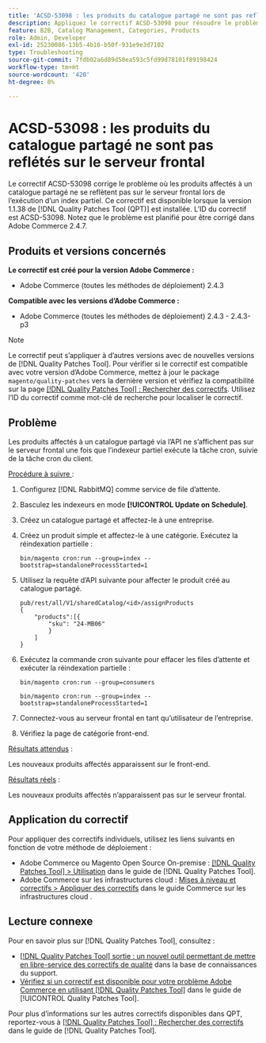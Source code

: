 ```yaml
---
title: 'ACSD-53098 : les produits du catalogue partagé ne sont pas reflétés sur le serveur frontal'
description: Appliquez le correctif ACSD-53098 pour résoudre le problème d’Adobe Commerce en raison duquel les produits affectés à un catalogue partagé ne sont pas reflétés sur le serveur frontal lors de l’exécution d’un index partiel.
feature: B2B, Catalog Management, Categories, Products
role: Admin, Developer
exl-id: 25230086-13b5-4b16-b50f-931e9e3d7102
type: Troubleshooting
source-git-commit: 7fdb02a6d89d50ea593c5fd99d78101f89198424
workflow-type: tm+mt
source-wordcount: '420'
ht-degree: 0%

---
```


# ACSD-53098 : les produits du catalogue partagé ne sont pas reflétés sur le serveur frontal

Le correctif ACSD-53098 corrige le problème où les produits affectés à un catalogue partagé ne se reflètent pas sur le serveur frontal lors de l’exécution d’un index partiel. Ce correctif est disponible lorsque la version 1.1.38 de [!DNL Quality Patches Tool (QPT)] est installée. L’ID du correctif est ACSD-53098. Notez que le problème est planifié pour être corrigé dans Adobe Commerce 2.4.7.

## Produits et versions concernés

**Le correctif est créé pour la version Adobe Commerce :**

* Adobe Commerce (toutes les méthodes de déploiement) 2.4.3

**Compatible avec les versions d’Adobe Commerce :**

* Adobe Commerce (toutes les méthodes de déploiement) 2.4.3 - 2.4.3-p3

>[!NOTE]
>
>Le correctif peut s’appliquer à d’autres versions avec de nouvelles versions de [!DNL Quality Patches Tool]. Pour vérifier si le correctif est compatible avec votre version d’Adobe Commerce, mettez à jour le package `magento/quality-patches` vers la dernière version et vérifiez la compatibilité sur la page [[!DNL Quality Patches Tool] : Rechercher des correctifs](https://experienceleague.adobe.com/tools/commerce-quality-patches/index.html?lang=fr). Utilisez l’ID du correctif comme mot-clé de recherche pour localiser le correctif.

## Problème

Les produits affectés à un catalogue partagé via l’API ne s’affichent pas sur le serveur frontal une fois que l’indexeur partiel exécute la tâche cron, suivie de la tâche cron du client.

<u>Procédure à suivre </u> :

1. Configurez [!DNL RabbitMQ] comme service de file d’attente.
1. Basculez les indexeurs en mode **[!UICONTROL Update on Schedule]**.
1. Créez un catalogue partagé et affectez-le à une entreprise.
1. Créez un produit simple et affectez-le à une catégorie. Exécutez la réindexation partielle :

   `bin/magento cron:run --group=index --bootstrap=standaloneProcessStarted=1`

1. Utilisez la requête d’API suivante pour affecter le produit créé au catalogue partagé.

   ```
   pub/rest/all/V1/sharedCatalog/<id>/assignProducts
   {
       "products":[{
           "sku": "24-MB06"
           }
       ]
   }
   ```

1. Exécutez la commande cron suivante pour effacer les files d’attente et exécuter la réindexation partielle :

   `bin/magento cron:run --group=consumers`

   `bin/magento cron:run --group=index --bootstrap=standaloneProcessStarted=1`

1. Connectez-vous au serveur frontal en tant qu’utilisateur de l’entreprise.
1. Vérifiez la page de catégorie front-end.

<u>Résultats attendus</u> :

Les nouveaux produits affectés apparaissent sur le front-end.

<u>Résultats réels</u> :

Les nouveaux produits affectés n’apparaissent pas sur le serveur frontal.

## Application du correctif

Pour appliquer des correctifs individuels, utilisez les liens suivants en fonction de votre méthode de déploiement :

* Adobe Commerce ou Magento Open Source On-premise : [[!DNL Quality Patches Tool] > Utilisation](/help/tools/quality-patches-tool/usage.md) dans le guide de [!DNL Quality Patches Tool].
* Adobe Commerce sur les infrastructures cloud : [Mises à niveau et correctifs > Appliquer des correctifs](https://experienceleague.adobe.com/docs/commerce-cloud-service/user-guide/develop/upgrade/apply-patches.html?lang=fr) dans le guide Commerce sur les infrastructures cloud .

## Lecture connexe

Pour en savoir plus sur [!DNL Quality Patches Tool], consultez :

* [[!DNL Quality Patches Tool] sortie : un nouvel outil permettant de mettre en libre-service des correctifs de qualité](https://experienceleague.adobe.com/fr/docs/commerce-operations/tools/quality-patches-tool/quality-patches-tool-to-self-serve-quality-patches) dans la base de connaissances du support.
* [Vérifiez si un correctif est disponible pour votre problème Adobe Commerce en utilisant [!DNL Quality Patches Tool]](/help/tools/quality-patches-tool/patches-available-in-qpt/check-patch-for-magento-issue-with-magento-quality-patches.md) dans le guide de [!UICONTROL Quality Patches Tool].


Pour plus d’informations sur les autres correctifs disponibles dans QPT, reportez-vous à [[!DNL Quality Patches Tool] : Rechercher des correctifs](https://experienceleague.adobe.com/tools/commerce-quality-patches/index.html?lang=fr) dans le guide de [!DNL Quality Patches Tool].
